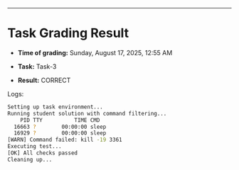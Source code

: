 
---
# Task Grading Result

- **Time of grading:** Sunday, August 17, 2025, 12:55 AM

- **Task:** Task-3

- **Result:** CORRECT


Logs:
```bash
Setting up task environment...
Running student solution with command filtering...
    PID TTY          TIME CMD
  16663 ?        00:00:00 sleep
  16929 ?        00:00:00 sleep
[WARN] Command failed: kill -19 3361
Executing test...
[OK] All checks passed
Cleaning up...
```
